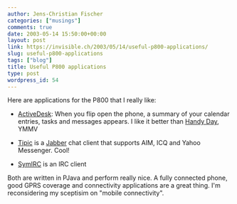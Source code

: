 ```yaml
---
author: Jens-Christian Fischer
categories: ["musings"]
comments: true
date: 2003-05-14 15:50:00+00:00
layout: post
link: https://invisible.ch/2003/05/14/useful-p800-applications/
slug: useful-p800-applications
tags: ["blog"]
title: Useful P800 applications
type: post
wordpress_id: 54
---
```


Here are applications for the P800 that I really like:





  * [ActiveDesk](https://www.cibenix.com/ADP800_index.html): When you flip open the phone, a summary of your calendar entries, tasks and messages appears. I like it better than [Handy Day](https://se-p800-software.epocware.com/Handy_Day.html), YMMV


  * [Tipic](https://www.tipic.com) is a [Jabber](https://www.jabber.org) chat client that supports AIM, ICQ and Yahoo Messenger. Cool!


  * [SymIRC](https://sulaco.mureakuha.com/symirc/) is an IRC client



Both are written in PJava and perform really nice. A fully connected phone, good GPRS coverage and connectivity applications are a great thing. I'm reconsidering my sceptisim on "mobile connectivity".
